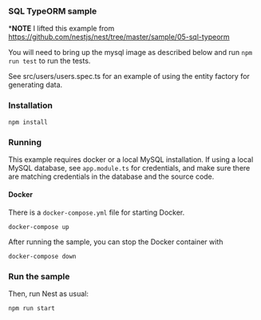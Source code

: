 ### SQL TypeORM sample

***NOTE** I lifted this example from https://github.com/nestjs/nest/tree/master/sample/05-sql-typeorm

You will need to bring up the mysql image as described below and run `npm run test` to run the tests.

See src/users/users.spec.ts for an example of using the entity factory for generating data.


### Installation


`npm install`

### Running

This example requires docker or a local MySQL installation.  If using a local MySQL database, see `app.module.ts` for credentials, and make sure there are matching credentials in the database and the source code.

#### Docker

There is a `docker-compose.yml` file for starting Docker.

`docker-compose up`

After running the sample, you can stop the Docker container with

`docker-compose down`

### Run the sample

Then, run Nest as usual:

`npm run start`


